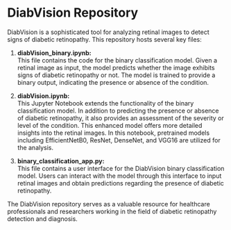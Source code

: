 # DiabVision Repository

DiabVision is a sophisticated tool for analyzing retinal images to detect signs of diabetic retinopathy. This repository hosts several key files:

1. **diabVision_binary.ipynb:**  
   This file contains the code for the binary classification model. Given a retinal image as input, the model predicts whether the image exhibits signs of diabetic retinopathy or not. The model is trained to provide a binary output, indicating the presence or absence of the condition.

2. **diabVision.ipynb:**  
   This Jupyter Notebook extends the functionality of the binary classification model. In addition to predicting the presence or absence of diabetic retinopathy, it also provides an assessment of the severity or level of the condition. This enhanced model offers more detailed insights into the retinal images. In this notebook, pretrained models including EfficientNetB0, ResNet, DenseNet, and VGG16 are utilized for the analysis.

3. **binary_classification_app.py:**  
   This file contains a user interface for the DiabVision binary classification model. Users can interact with the model through this interface to input retinal images and obtain predictions regarding the presence of diabetic retinopathy.

The DiabVision repository serves as a valuable resource for healthcare professionals and researchers working in the field of diabetic retinopathy detection and diagnosis.
